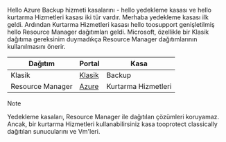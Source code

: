 Hello Azure Backup hizmeti kasalarını - hello yedekleme kasası ve hello kurtarma Hizmetleri kasası iki tür vardır. Merhaba yedekleme kasası ilk geldi. Ardından Kurtarma Hizmetleri kasası hello toosupport genişletilmiş hello Resource Manager dağıtımları geldi. Microsoft, özellikle bir Klasik dağıtıma gereksinim duymadıkça Resource Manager dağıtımlarının kullanılmasını önerir.

| **Dağıtım** | **Portal** | **Kasa** |
| --- | --- | --- |
| Klasik |[Klasik](https://manage.windowsazure.com) |Backup |
| Resource Manager |[Azure](https://portal.azure.com) |Kurtarma Hizmetleri |

> [!NOTE]
> Yedekleme kasaları, Resource Manager ile dağıtılan çözümleri koruyamaz. Ancak, bir kurtarma Hizmetleri kullanabilirsiniz kasa tooprotect classically dağıtılan sunucularını ve Vm'leri.  
> 
> 

